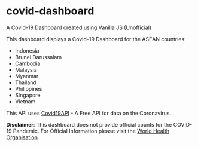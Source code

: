 # covid-dashboard
A Covid-19 Dashboard created using Vanilla JS (Unofficial)

This dashboard displays a Covid-19 Dashboard for the ASEAN countries:

  - Indonesia
  - Brunei Darussalam
  - Cambodia
  - Malaysia
  - Myanmar
  - Thailand
  - Philippines
  - Singapore
  - Vietnam
  
This API uses [Covid19API](https://covid19api.com/) - A Free API for data on the Coronavirus.

**Disclaimer**: This dashboard does not provide official counts for the COVID-19 Pandemic. For Official Information please visit the [World Health Organisation](https://www.who.int/)
